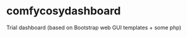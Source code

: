 comfycosydashboard
==================

Trial dashboard (based on Bootstrap web GUI templates + some php)
